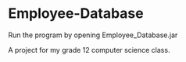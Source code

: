 Employee-Database
=================
Run the program by opening Employee_Database.jar

A project for my grade 12 computer science class.
